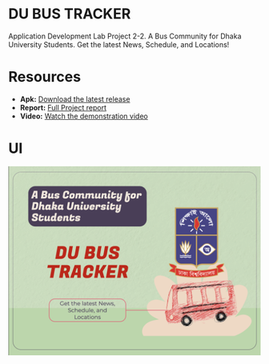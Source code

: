 # DU BUS TRACKER
Application Development Lab Project 2-2. A Bus Community for Dhaka University Students. Get the latest News, Schedule, and Locations!


# Resources
- **Apk:** [Download the latest release](https://github.com/ignite312/DU-Bus-Tracker/releases/download/v1.0/DU-Bus-Tracker.apk)
- **Report:** [Full Project report](https://docs.google.com/document/d/13h2fTJc-wnMf5Zg1MVGxcOOLcPV5qF3TVWX3RiQ2o9g/edit?usp=sharing)
- **Video:** [Watch the demonstration video](https://youtu.be/xXtqRQ9cYj8)

# UI
![DU Bus Tracker](https://github.com/ignite312/DU-Bus-Tracker/blob/main/UI/Screenshot%202024-01-20%20at%209.21.06%20PM.png)
